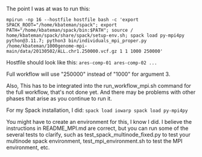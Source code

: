 The point I was at was to run this:

`mpirun -np 16 --hostfile hostfile bash -c 'export SPACK_ROOT="/home/kbateman/spack"; export PATH="/home/kbateman/spack/bin:$PATH"; source /
home/kbateman/spack/share/spack/setup-env.sh;
 spack load py-mpi4py python@3.11.7; python3 bin/individuals_mpi_proper.py /home/kbateman/1000genome-mpi-main/data/20130502/ALL.chr1.250000.vcf.gz 1 1 1000 250000'`

Hostfile should look like this:
`
ares-comp-01
ares-comp-02
...
`

Full workflow will use "250000" instead of "1000" for argument 3.

Also, This has to be integrated into the run_workflow_mpi.sh command for the full workflow, that's not done yet. And there may be problems with other phases that arise as you continue to run it.

For my Spack installation, I did:
`
spack load iowarp
spack load py-mpi4py
`

You might have to create an environment for this, I know I did. I believe the instructions in README_MPI.md are correct, but you can run some of the several tests to clarify, such as test_spack_multinode_fixed.py to test your multinode spack environment, test_mpi_environment.sh to test the MPI environment, etc.
